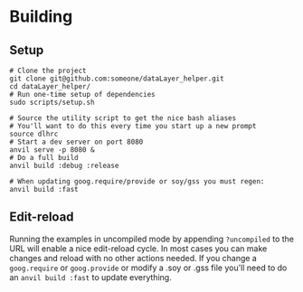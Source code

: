 # Building


## Setup

    # Clone the project
    git clone git@github.com:someone/dataLayer_helper.git
    cd dataLayer_helper/
    # Run one-time setup of dependencies
    sudo scripts/setup.sh

    # Source the utility script to get the nice bash aliases
    # You'll want to do this every time you start up a new prompt
    source dlhrc
    # Start a dev server on port 8080
    anvil serve -p 8080 &
    # Do a full build
    anvil build :debug :release

    # When updating goog.require/provide or soy/gss you must regen:
    anvil build :fast

## Edit-reload

Running the examples in uncompiled mode by appending `?uncompiled` to the URL
will enable a nice edit-reload cycle. In most cases you can make changes and
reload with no other actions needed. If you change a `goog.require` or
`goog.provide` or modify a .soy or .gss file you'll need to do an
`anvil build :fast` to update everything.


